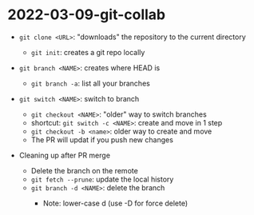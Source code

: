 # 2022-03-09-git-collab

- `git clone <URL>`: "downloads" the repository to the current directory
	- `git init`: creates a git repo locally

- `git branch <NAME>`: creates <NAME> where HEAD is
	- `git branch -a`: list all your branches
- `git switch <NAME>`: switch to branch <NAME>
	- `git checkout <NAME>`: "older" way to switch branches
  - shortcut: `git switch -c <NAME>`: create and move in 1 step
  - `git checkout -b <name>`: older way to create and move
  - The PR will updat if you push new changes 

- Cleaning up after PR merge
	- Delete the branch on the remote
	- `git fetch --prune`: update the local history
	- `git branch -d <NAME>`: delete the branch <NAME>
		- Note: lower-case d (use -D for force delete)


